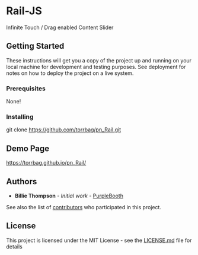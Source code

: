 # Rail-JS

Infinite Touch / Drag enabled Content Slider

## Getting Started

These instructions will get you a copy of the project up and running on your local machine for development and testing purposes. See deployment for notes on how to deploy the project on a live system.

### Prerequisites

None!

### Installing

git clone https://github.com/torrbag/pn_Rail.git

## Demo Page

https://torrbag.github.io/pn_Rail/


## Authors

* **Billie Thompson** - *Initial work* - [PurpleBooth](https://github.com/PurpleBooth)

See also the list of [contributors](https://github.com/your/project/contributors) who participated in this project.

## License

This project is licensed under the MIT License - see the [LICENSE.md](LICENSE.md) file for details

